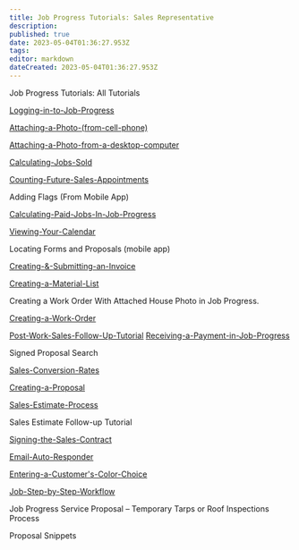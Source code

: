 ```yaml
---
title: Job Progress Tutorials: Sales Representative
description: 
published: true
date: 2023-05-04T01:36:27.953Z
tags: 
editor: markdown
dateCreated: 2023-05-04T01:36:27.953Z
---
```


Job Progress Tutorials: All Tutorials

[Logging-in-to-Job-Progress](/Procedure/Logging-in-to-Job-Progress)

[Attaching-a-Photo-(from-cell-phone)](/Procedure/Attaching-a-Photo-(from-cell-phone))

[Attaching-a-Photo-from-a-desktop-computer](/Procedure/Attaching-a-Photo-from-a-desktop-computer)

[Calculating-Jobs-Sold](/Procedure/Calculating-Jobs-Sold)

[Counting-Future-Sales-Appointments](/Procedure/Counting-Future-Sales-Appointments)

Adding Flags (From Mobile App) 

[Calculating-Paid-Jobs-In-Job-Progress](/Procedure/Calculating-Paid-Jobs-In-Job-Progress)

[Viewing-Your-Calendar](/Procedure/Viewing-Your-Calendar) 

Locating Forms and Proposals (mobile app) 

[Creating-&-Submitting-an-Invoice](/Procedure/Creating-&-Submitting-an-Invoice) 

[Creating-a-Material-List](/Procedure/Creating-a-Material-List)

Creating a Work Order With Attached House Photo in Job Progress. 

[Creating-a-Work-Order](/Procedure/Creating-a-Work-Order)

[Post-Work-Sales-Follow-Up-Tutorial](/Procedure/Post-Work-Sales-Follow-Up-Tutorial)
[Receiving-a-Payment-in-Job-Progress](/Procedure/Receiving-a-Payment-in-Job-Progress)

Signed Proposal Search 

[Sales-Conversion-Rates](/Procedure/Sales-Conversion-Rates) 

[Creating-a-Proposal](/Procedure/Creating-a-Proposal)

[Sales-Estimate-Process](/Procedure/Sales-Estimate-Process) 

Sales Estimate Follow-up Tutorial 

[Signing-the-Sales-Contract](/Procedure/Signing-the-Sales-Contract)

[Email-Auto-Responder](/Procedure/Email-Auto-Responder)

[Entering-a-Customer's-Color-Choice](/Procedure/Entering-a-Customer's-Color-Choice) 

[Job-Step-by-Step-Workflow](/Procedure/Job-Step-by-Step-Workflow)

Job Progress Service Proposal – Temporary Tarps or Roof Inspections Process 

Proposal Snippets